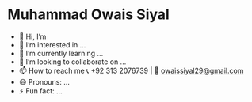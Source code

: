 # Muhammad Owais Siyal
- 👋 Hi, I’m 
- 👀 I’m interested in ...
- 🌱 I’m currently learning ...
- 💞️ I’m looking to collaborate on ...
- 📫 How to reach me
 📞 +92 313 2076739 | 📧 owaissiyal29@gmail.com
- 😄 Pronouns: ...
- ⚡ Fun fact: ...

<!---
m-owais-siyal/m-owais-siyal is a ✨ special ✨ repository because its `README.md` (this file) appears on your GitHub profile.
You can click the Preview link to take a look at your changes.
--->

